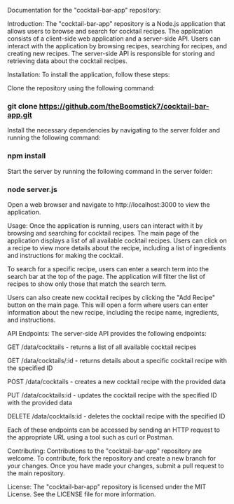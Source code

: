 <!-- # Getting Started with Create React App

This project was bootstrapped with [Create React App](https://github.com/facebook/create-react-app).

## Available Scripts

In the project directory, you can run:

### `npm start`

Runs the app in the development mode.\
Open [http://localhost:3000](http://localhost:3000) to view it in your browser.

The page will reload when you make changes.\
You may also see any lint errors in the console.

### `npm test`

Launches the test runner in the interactive watch mode.\
See the section about [running tests](https://facebook.github.io/create-react-app/docs/running-tests) for more information.

### `npm run build`

Builds the app for production to the `build` folder.\
It correctly bundles React in production mode and optimizes the build for the best performance.

The build is minified and the filenames include the hashes.\
Your app is ready to be deployed!

See the section about [deployment](https://facebook.github.io/create-react-app/docs/deployment) for more information.

### `npm run eject`

**Note: this is a one-way operation. Once you `eject`, you can't go back!**

If you aren't satisfied with the build tool and configuration choices, you can `eject` at any time. This command will remove the single build dependency from your project.

Instead, it will copy all the configuration files and the transitive dependencies (webpack, Babel, ESLint, etc) right into your project so you have full control over them. All of the commands except `eject` will still work, but they will point to the copied scripts so you can tweak them. At this point you're on your own.

You don't have to ever use `eject`. The curated feature set is suitable for small and middle deployments, and you shouldn't feel obligated to use this feature. However we understand that this tool wouldn't be useful if you couldn't customize it when you are ready for it.

## Learn More

You can learn more in the [Create React App documentation](https://facebook.github.io/create-react-app/docs/getting-started).

To learn React, check out the [React documentation](https://reactjs.org/).

### Code Splitting

This section has moved here: [https://facebook.github.io/create-react-app/docs/code-splitting](https://facebook.github.io/create-react-app/docs/code-splitting)

### Analyzing the Bundle Size

This section has moved here: [https://facebook.github.io/create-react-app/docs/analyzing-the-bundle-size](https://facebook.github.io/create-react-app/docs/analyzing-the-bundle-size)

### Making a Progressive Web App

This section has moved here: [https://facebook.github.io/create-react-app/docs/making-a-progressive-web-app](https://facebook.github.io/create-react-app/docs/making-a-progressive-web-app)

### Advanced Configuration

This section has moved here: [https://facebook.github.io/create-react-app/docs/advanced-configuration](https://facebook.github.io/create-react-app/docs/advanced-configuration)

### Deployment

This section has moved here: [https://facebook.github.io/create-react-app/docs/deployment](https://facebook.github.io/create-react-app/docs/deployment)

### `npm run build` fails to minify

This section has moved here: [https://facebook.github.io/create-react-app/docs/troubleshooting#npm-run-build-fails-to-minify](https://facebook.github.io/create-react-app/docs/troubleshooting#npm-run-build-fails-to-minify) -->
Documentation for the "cocktail-bar-app" repository:

Introduction:
The "cocktail-bar-app" repository is a Node.js application that allows users to browse and search for cocktail recipes. The application consists of a client-side web application and a server-side API. Users can interact with the application by browsing recipes, searching for recipes, and creating new recipes. The server-side API is responsible for storing and retrieving data about the cocktail recipes.

Installation:
To install the application, follow these steps:

Clone the repository using the following command:

### git clone https://github.com/theBoomstick7/cocktail-bar-app.git

Install the necessary dependencies by navigating to the server folder and running the following command:

### npm install
Start the server by running the following command in the server folder:

### node server.js

Open a web browser and navigate to http://localhost:3000 to view the application.

Usage:
Once the application is running, users can interact with it by browsing and searching for cocktail recipes. The main page of the application displays a list of all available cocktail recipes. Users can click on a recipe to view more details about the recipe, including a list of ingredients and instructions for making the cocktail.

To search for a specific recipe, users can enter a search term into the search bar at the top of the page. The application will filter the list of recipes to show only those that match the search term.

Users can also create new cocktail recipes by clicking the "Add Recipe" button on the main page. This will open a form where users can enter information about the new recipe, including the recipe name, ingredients, and instructions.

API Endpoints:
The server-side API provides the following endpoints:

GET /data/cocktails - returns a list of all available cocktail recipes

GET /data/cocktails/:id - returns details about a specific cocktail recipe with the specified ID

POST /data/cocktails - creates a new cocktail recipe with the provided data

PUT /data/cocktails:id - updates the cocktail recipe with the specified ID with the provided data

DELETE /data/cocktails:id - deletes the cocktail recipe with the specified ID

Each of these endpoints can be accessed by sending an HTTP request to the appropriate URL using a tool such as curl or Postman.

Contributing:
Contributions to the "cocktail-bar-app" repository are welcome. To contribute, fork the repository and create a new branch for your changes. Once you have made your changes, submit a pull request to the main repository.

License:
The "cocktail-bar-app" repository is licensed under the MIT License. See the LICENSE file for more information.



